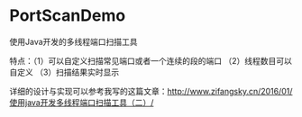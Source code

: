 ﻿# PortScanDemo
使用Java开发的多线程端口扫描工具


特点：（1）可以自定义扫描常见端口或者一个连续的段的端口
（2）线程数目可以自定义
（3）扫描结果实时显示

详细的设计与实现可以参考我写的这篇文章：http://www.zifangsky.cn/2016/01/使用java开发多线程端口扫描工具（二）/
